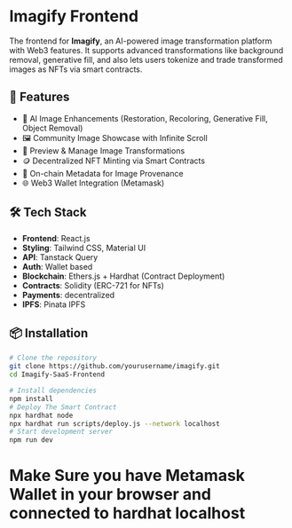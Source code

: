 # Imagify Frontend

The frontend for **Imagify**, an AI-powered image transformation platform with Web3 features. It supports advanced transformations like background removal, generative fill, and also lets users tokenize and trade transformed images as NFTs via smart contracts.

## 🚀 Features

- 🧠 AI Image Enhancements (Restoration, Recoloring, Generative Fill, Object Removal)
- 🖼️ Community Image Showcase with Infinite Scroll
- 🎨 Preview & Manage Image Transformations
- 🪙 Decentralized NFT Minting via Smart Contracts
- 🧾 On-chain Metadata for Image Provenance
- 🌐 Web3 Wallet Integration (Metamask)

## 🛠 Tech Stack

- **Frontend**: React.js
- **Styling**: Tailwind CSS, Material UI
- **API**: Tanstack Query
- **Auth**: Wallet based
- **Blockchain**: Ethers.js + Hardhat (Contract Deployment)
- **Contracts**: Solidity (ERC-721 for NFTs)
- **Payments**: decentralized
- **IPFS**: Pinata IPFS

## 📦 Installation

```bash
# Clone the repository
git clone https://github.com/yourusername/imagify.git
cd Imagify-SaaS-Frontend

# Install dependencies
npm install
# Deploy The Smart Contract
npx hardhat node
npx hardhat run scripts/deploy.js --network localhost
# Start development server
npm run dev
```
# Make Sure you have Metamask Wallet in your browser and connected to hardhat localhost
